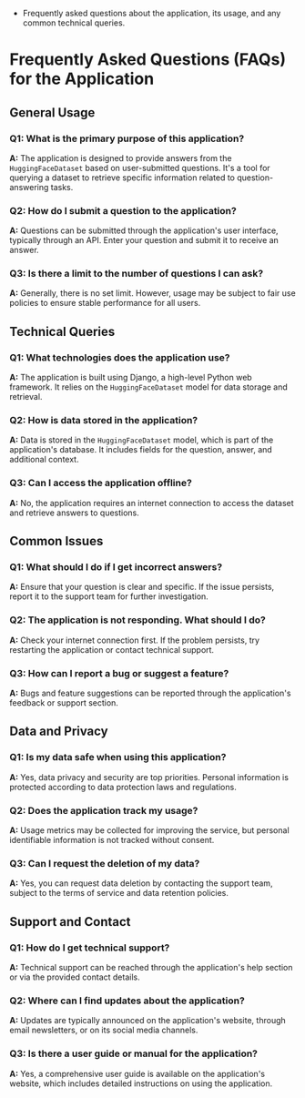 - Frequently asked questions about the application, its usage, and any common technical queries.

# Frequently Asked Questions (FAQs) for the Application

## General Usage

### Q1: What is the primary purpose of this application?
**A:** The application is designed to provide answers from the `HuggingFaceDataset` based on user-submitted questions. It's a tool for querying a dataset to retrieve specific information related to question-answering tasks.

### Q2: How do I submit a question to the application?
**A:** Questions can be submitted through the application's user interface, typically through an API. Enter your question and submit it to receive an answer.

### Q3: Is there a limit to the number of questions I can ask?
**A:** Generally, there is no set limit. However, usage may be subject to fair use policies to ensure stable performance for all users.

## Technical Queries

### Q1: What technologies does the application use?
**A:** The application is built using Django, a high-level Python web framework. It relies on the `HuggingFaceDataset` model for data storage and retrieval.

### Q2: How is data stored in the application?
**A:** Data is stored in the `HuggingFaceDataset` model, which is part of the application's database. It includes fields for the question, answer, and additional context.

### Q3: Can I access the application offline?
**A:** No, the application requires an internet connection to access the dataset and retrieve answers to questions.

## Common Issues

### Q1: What should I do if I get incorrect answers?
**A:** Ensure that your question is clear and specific. If the issue persists, report it to the support team for further investigation.

### Q2: The application is not responding. What should I do?
**A:** Check your internet connection first. If the problem persists, try restarting the application or contact technical support.

### Q3: How can I report a bug or suggest a feature?
**A:** Bugs and feature suggestions can be reported through the application's feedback or support section.

## Data and Privacy

### Q1: Is my data safe when using this application?
**A:** Yes, data privacy and security are top priorities. Personal information is protected according to data protection laws and regulations.

### Q2: Does the application track my usage?
**A:** Usage metrics may be collected for improving the service, but personal identifiable information is not tracked without consent.

### Q3: Can I request the deletion of my data?
**A:** Yes, you can request data deletion by contacting the support team, subject to the terms of service and data retention policies.

## Support and Contact

### Q1: How do I get technical support?
**A:** Technical support can be reached through the application's help section or via the provided contact details.

### Q2: Where can I find updates about the application?
**A:** Updates are typically announced on the application's website, through email newsletters, or on its social media channels.

### Q3: Is there a user guide or manual for the application?
**A:** Yes, a comprehensive user guide is available on the application's website, which includes detailed instructions on using the application.